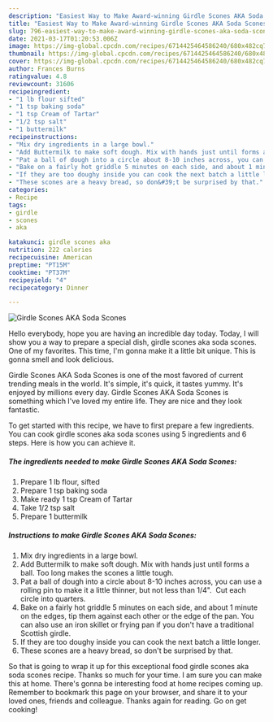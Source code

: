 ```yaml
---
description: "Easiest Way to Make Award-winning Girdle Scones AKA Soda Scones"
title: "Easiest Way to Make Award-winning Girdle Scones AKA Soda Scones"
slug: 796-easiest-way-to-make-award-winning-girdle-scones-aka-soda-scones
date: 2021-03-17T01:20:53.006Z
image: https://img-global.cpcdn.com/recipes/6714425464586240/680x482cq70/girdle-scones-aka-soda-scones-recipe-main-photo.jpg
thumbnail: https://img-global.cpcdn.com/recipes/6714425464586240/680x482cq70/girdle-scones-aka-soda-scones-recipe-main-photo.jpg
cover: https://img-global.cpcdn.com/recipes/6714425464586240/680x482cq70/girdle-scones-aka-soda-scones-recipe-main-photo.jpg
author: Frances Burns
ratingvalue: 4.8
reviewcount: 31606
recipeingredient:
- "1 lb flour sifted"
- "1 tsp baking soda"
- "1 tsp Cream of Tartar"
- "1/2 tsp salt"
- "1 buttermilk"
recipeinstructions:
- "Mix dry ingredients in a large bowl."
- "Add Buttermilk to make soft dough. Mix with hands just until forms a ball. Too long makes the scones a little tough."
- "Pat a ball of dough into a circle about 8-10 inches across, you can use a rolling pin to make it a little thinner, but not less than 1/4&#34;.  Cut each circle into quarters."
- "Bake on a fairly hot griddle 5 minutes on each side, and about 1 minute on the edges, tip them against each other or the edge of the pan. You can also use an iron skillet or frying pan if you don&#39;t have a traditional Scottish girdle."
- "If they are too doughy inside you can cook the next batch a little longer."
- "These scones are a heavy bread, so don&#39;t be surprised by that."
categories:
- Recipe
tags:
- girdle
- scones
- aka

katakunci: girdle scones aka 
nutrition: 222 calories
recipecuisine: American
preptime: "PT15M"
cooktime: "PT37M"
recipeyield: "4"
recipecategory: Dinner

---
```



![Girdle Scones AKA Soda Scones](https://img-global.cpcdn.com/recipes/6714425464586240/680x482cq70/girdle-scones-aka-soda-scones-recipe-main-photo.jpg)

Hello everybody, hope you are having an incredible day today. Today, I will show you a way to prepare a special dish, girdle scones aka soda scones. One of my favorites. This time, I'm gonna make it a little bit unique. This is gonna smell and look delicious.



Girdle Scones AKA Soda Scones is one of the most favored of current trending meals in the world. It's simple, it's quick, it tastes yummy. It's enjoyed by millions every day. Girdle Scones AKA Soda Scones is something which I've loved my entire life. They are nice and they look fantastic.


To get started with this recipe, we have to first prepare a few ingredients. You can cook girdle scones aka soda scones using 5 ingredients and 6 steps. Here is how you can achieve it.

<!--inarticleads1-->

##### The ingredients needed to make Girdle Scones AKA Soda Scones:

1. Prepare 1 lb flour, sifted
1. Prepare 1 tsp baking soda
1. Make ready 1 tsp Cream of Tartar
1. Take 1/2 tsp salt
1. Prepare 1 buttermilk




<!--inarticleads2-->

##### Instructions to make Girdle Scones AKA Soda Scones:

1. Mix dry ingredients in a large bowl.
1. Add Buttermilk to make soft dough. Mix with hands just until forms a ball. Too long makes the scones a little tough.
1. Pat a ball of dough into a circle about 8-10 inches across, you can use a rolling pin to make it a little thinner, but not less than 1/4&#34;.  Cut each circle into quarters.
1. Bake on a fairly hot griddle 5 minutes on each side, and about 1 minute on the edges, tip them against each other or the edge of the pan. You can also use an iron skillet or frying pan if you don&#39;t have a traditional Scottish girdle.
1. If they are too doughy inside you can cook the next batch a little longer.
1. These scones are a heavy bread, so don&#39;t be surprised by that.




So that is going to wrap it up for this exceptional food girdle scones aka soda scones recipe. Thanks so much for your time. I am sure you can make this at home. There's gonna be interesting food at home recipes coming up. Remember to bookmark this page on your browser, and share it to your loved ones, friends and colleague. Thanks again for reading. Go on get cooking!
